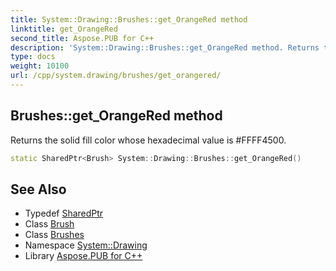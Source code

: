 ```yaml
---
title: System::Drawing::Brushes::get_OrangeRed method
linktitle: get_OrangeRed
second_title: Aspose.PUB for C++
description: 'System::Drawing::Brushes::get_OrangeRed method. Returns the solid fill color whose hexadecimal value is #FFFF4500 in C++.'
type: docs
weight: 10100
url: /cpp/system.drawing/brushes/get_orangered/
---
```

## Brushes::get_OrangeRed method


Returns the solid fill color whose hexadecimal value is #FFFF4500.

```cpp
static SharedPtr<Brush> System::Drawing::Brushes::get_OrangeRed()
```

## See Also

* Typedef [SharedPtr](../../../system/sharedptr/)
* Class [Brush](../../brush/)
* Class [Brushes](../)
* Namespace [System::Drawing](../../)
* Library [Aspose.PUB for C++](../../../)
